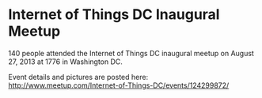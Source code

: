 Internet of Things DC Inaugural Meetup
======================================

140 people attended the Internet of Things DC inaugural meetup on August 27, 2013 at 1776 in Washington DC.

Event details and pictures are posted here:  http://www.meetup.com/Internet-of-Things-DC/events/124299872/

